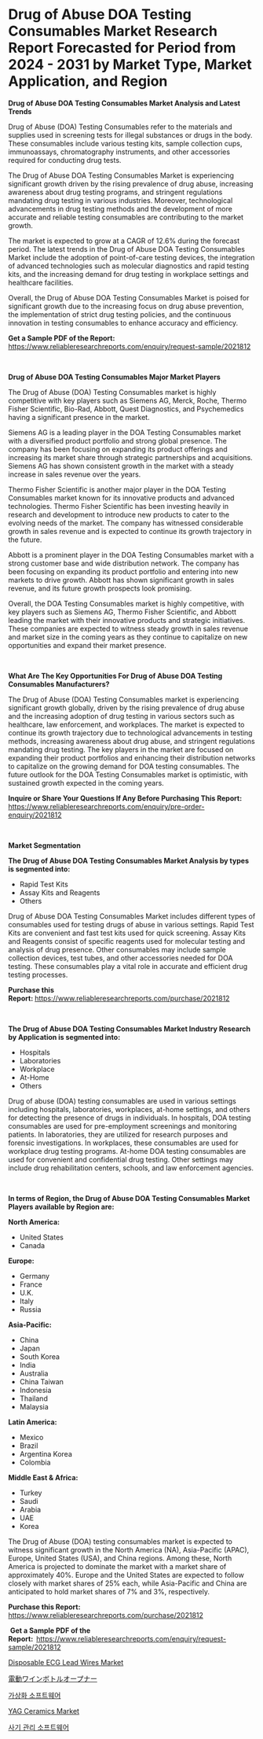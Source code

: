 <p><h1>Drug of Abuse DOA Testing Consumables Market Research Report Forecasted for Period from 2024 -  2031 by Market Type, Market Application, and Region</h1></p><p><strong>Drug of Abuse DOA Testing Consumables Market Analysis and Latest Trends</strong></p>
<p><p>Drug of Abuse (DOA) Testing Consumables refer to the materials and supplies used in screening tests for illegal substances or drugs in the body. These consumables include various testing kits, sample collection cups, immunoassays, chromatography instruments, and other accessories required for conducting drug tests.</p><p>The Drug of Abuse DOA Testing Consumables Market is experiencing significant growth driven by the rising prevalence of drug abuse, increasing awareness about drug testing programs, and stringent regulations mandating drug testing in various industries. Moreover, technological advancements in drug testing methods and the development of more accurate and reliable testing consumables are contributing to the market growth.</p><p>The market is expected to grow at a CAGR of 12.6% during the forecast period. The latest trends in the Drug of Abuse DOA Testing Consumables Market include the adoption of point-of-care testing devices, the integration of advanced technologies such as molecular diagnostics and rapid testing kits, and the increasing demand for drug testing in workplace settings and healthcare facilities.</p><p>Overall, the Drug of Abuse DOA Testing Consumables Market is poised for significant growth due to the increasing focus on drug abuse prevention, the implementation of strict drug testing policies, and the continuous innovation in testing consumables to enhance accuracy and efficiency.</p></p>
<p><strong>Get a Sample PDF of the Report:&nbsp;</strong> <a href="https://www.reliableresearchreports.com/enquiry/request-sample/2021812">https://www.reliableresearchreports.com/enquiry/request-sample/2021812</a></p>
<p>&nbsp;</p>
<p><strong>Drug of Abuse DOA Testing Consumables Major Market Players</strong></p>
<p><p>The Drug of Abuse (DOA) Testing Consumables market is highly competitive with key players such as Siemens AG, Merck, Roche, Thermo Fisher Scientific, Bio-Rad, Abbott, Quest Diagnostics, and Psychemedics having a significant presence in the market.</p><p>Siemens AG is a leading player in the DOA Testing Consumables market with a diversified product portfolio and strong global presence. The company has been focusing on expanding its product offerings and increasing its market share through strategic partnerships and acquisitions. Siemens AG has shown consistent growth in the market with a steady increase in sales revenue over the years.</p><p>Thermo Fisher Scientific is another major player in the DOA Testing Consumables market known for its innovative products and advanced technologies. Thermo Fisher Scientific has been investing heavily in research and development to introduce new products to cater to the evolving needs of the market. The company has witnessed considerable growth in sales revenue and is expected to continue its growth trajectory in the future.</p><p>Abbott is a prominent player in the DOA Testing Consumables market with a strong customer base and wide distribution network. The company has been focusing on expanding its product portfolio and entering into new markets to drive growth. Abbott has shown significant growth in sales revenue, and its future growth prospects look promising.</p><p>Overall, the DOA Testing Consumables market is highly competitive, with key players such as Siemens AG, Thermo Fisher Scientific, and Abbott leading the market with their innovative products and strategic initiatives. These companies are expected to witness steady growth in sales revenue and market size in the coming years as they continue to capitalize on new opportunities and expand their market presence.</p></p>
<p>&nbsp;</p>
<p><strong>What Are The Key Opportunities For Drug of Abuse DOA Testing Consumables Manufacturers?</strong></p>
<p><p>The Drug of Abuse (DOA) Testing Consumables market is experiencing significant growth globally, driven by the rising prevalence of drug abuse and the increasing adoption of drug testing in various sectors such as healthcare, law enforcement, and workplaces. The market is expected to continue its growth trajectory due to technological advancements in testing methods, increasing awareness about drug abuse, and stringent regulations mandating drug testing. The key players in the market are focused on expanding their product portfolios and enhancing their distribution networks to capitalize on the growing demand for DOA testing consumables. The future outlook for the DOA Testing Consumables market is optimistic, with sustained growth expected in the coming years.</p></p>
<p><strong>Inquire or Share Your Questions If Any Before Purchasing This Report:</strong> <a href="https://www.reliableresearchreports.com/enquiry/pre-order-enquiry/2021812">https://www.reliableresearchreports.com/enquiry/pre-order-enquiry/2021812</a></p>
<p>&nbsp;</p>
<p><strong>Market Segmentation</strong></p>
<p><strong>The Drug of Abuse DOA Testing Consumables Market Analysis by types is segmented into:</strong></p>
<p><ul><li>Rapid Test Kits</li><li>Assay Kits and Reagents</li><li>Others</li></ul></p>
<p><p>Drug of Abuse DOA Testing Consumables Market includes different types of consumables used for testing drugs of abuse in various settings. Rapid Test Kits are convenient and fast test kits used for quick screening. Assay Kits and Reagents consist of specific reagents used for molecular testing and analysis of drug presence. Other consumables may include sample collection devices, test tubes, and other accessories needed for DOA testing. These consumables play a vital role in accurate and efficient drug testing processes.</p></p>
<p><strong>Purchase this Report:&nbsp;</strong><a href="https://www.reliableresearchreports.com/purchase/2021812">https://www.reliableresearchreports.com/purchase/2021812</a></p>
<p>&nbsp;</p>
<p><strong>The Drug of Abuse DOA Testing Consumables Market Industry Research by Application is segmented into:</strong></p>
<p><ul><li>Hospitals</li><li>Laboratories</li><li>Workplace</li><li>At-Home</li><li>Others</li></ul></p>
<p><p>Drug of abuse (DOA) testing consumables are used in various settings including hospitals, laboratories, workplaces, at-home settings, and others for detecting the presence of drugs in individuals. In hospitals, DOA testing consumables are used for pre-employment screenings and monitoring patients. In laboratories, they are utilized for research purposes and forensic investigations. In workplaces, these consumables are used for workplace drug testing programs. At-home DOA testing consumables are used for convenient and confidential drug testing. Other settings may include drug rehabilitation centers, schools, and law enforcement agencies.</p></p>
<p>&nbsp;</p>
<p><strong>In terms of Region, the Drug of Abuse DOA Testing Consumables Market Players available by Region are:</strong></p>
<p>
    <p> <strong> North America: </strong>
        <ul>
            <li>United States</li>
            <li>Canada</li>
        </ul>
        </p> 
    <p> <strong> Europe: </strong>
        <ul>
            <li>Germany</li>
            <li>France</li>
            <li>U.K.</li>
            <li>Italy</li>
            <li>Russia</li>
        </ul>
        </p> 
    <p> <strong> Asia-Pacific: </strong>
        <ul>
            <li>China</li>
            <li>Japan</li>
            <li>South Korea</li>
            <li>India</li>
            <li>Australia</li>
            <li>China Taiwan</li>
            <li>Indonesia</li>
            <li>Thailand</li>
            <li>Malaysia</li>
        </ul>
        </p> 
    <p> <strong> Latin America: </strong>
        <ul>
            <li>Mexico</li>
            <li>Brazil</li>
            <li>Argentina Korea</li>
            <li>Colombia</li>
        </ul>
        </p> 
    <p> <strong> Middle East & Africa: </strong>
        <ul>
            <li>Turkey</li>
            <li>Saudi</li>
            <li>Arabia</li>
            <li>UAE</li>
            <li>Korea</li>
        </ul>
    </p>
    </p>
<p><p>The Drug of Abuse (DOA) testing consumables market is expected to witness significant growth in the North America (NA), Asia-Pacific (APAC), Europe, United States (USA), and China regions. Among these, North America is projected to dominate the market with a market share of approximately 40%. Europe and the United States are expected to follow closely with market shares of 25% each, while Asia-Pacific and China are anticipated to hold market shares of 7% and 3%, respectively.</p></p>
<p><strong>Purchase this Report: </strong><a href="https://www.reliableresearchreports.com/purchase/2021812">https://www.reliableresearchreports.com/purchase/2021812</a></p>
<p>&nbsp;<strong>Get a Sample PDF of the Report:&nbsp;&nbsp;</strong><a href="https://www.reliableresearchreports.com/enquiry/request-sample/2021812">https://www.reliableresearchreports.com/enquiry/request-sample/2021812</a></p>
<p><strong></strong></p>
<p><p><a href="https://github.com/julyju69/Market-Research-Report-List-2/blob/main/disposable-ecg-lead-wires-market.md">Disposable ECG Lead Wires Market</a></p><p><a href="https://medium.com/@entelabrahimi1961/%E9%9B%BB%E5%8B%95%E3%83%AF%E3%82%A4%E3%83%B3%E3%83%9C%E3%83%88%E3%83%AB%E3%82%AA%E3%83%BC%E3%83%97%E3%83%8A%E3%83%BC%E5%B8%82%E5%A0%B4%E5%88%86%E6%9E%90-%E3%81%9D%E3%81%AEcagr-%E5%B8%82%E5%A0%B4%E3%82%BB%E3%82%B0%E3%83%A1%E3%83%B3%E3%83%86%E3%83%BC%E3%82%B7%E3%83%A7%E3%83%B3-%E3%81%8A%E3%82%88%E3%81%B3%E3%82%B0%E3%83%AD%E3%83%BC%E3%83%90%E3%83%AB%E7%94%A3%E6%A5%AD%E6%A6%82%E8%A6%81-89f7cdee056e">電動ワインボトルオープナー</a></p><p><a href="https://medium.com/@yohan.grilli/%EA%B0%80%EC%83%81%ED%99%94-%EC%86%8C%ED%94%84%ED%8A%B8%EC%9B%A8%EC%96%B4-%EC%8B%9C%EC%9E%A5-%EB%A9%94%ED%8A%B8%EB%A6%AD-%ED%95%B4%EB%8F%85-%EC%8B%9C%EC%9E%A5-%EC%A0%90%EC%9C%A0%EC%9C%A8-%ED%8A%B8%EB%A0%8C%EB%93%9C-%EB%B0%8F-%EC%84%B1%EC%9E%A5-%ED%8C%A8%ED%84%B4-10696276305a">가상화 소프트웨어</a></p><p><a href="https://view.publitas.com/reportprime-1/yag-ceramics-market-size-growing-and-forecasted-for-period-from-2024-2031-and-provides-complete-market-analysis-of-this-market/">YAG Ceramics Market</a></p><p><a href="https://medium.com/@arsila97/%EC%82%AC%EA%B8%B0-%EA%B4%80%EB%A6%AC-%EC%86%8C%ED%94%84%ED%8A%B8%EC%9B%A8%EC%96%B4-%EC%8B%9C%EC%9E%A5-%EC%A0%90%EC%9C%A0%EC%9C%A8-%EC%A7%84%ED%99%94-%EB%B0%8F-%EC%8B%9C%EC%9E%A5-%EC%84%B1%EC%9E%A5-%ED%8A%B8%EB%A0%8C%EB%93%9C-2024-2031-638055051e8c">사기 관리 소프트웨어</a></p></p>